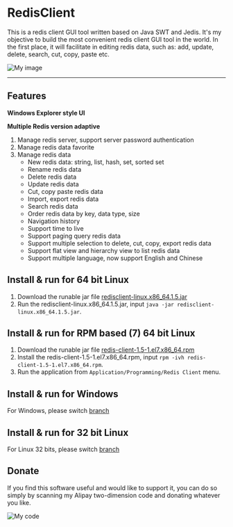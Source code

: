 # RedisClient


This is a redis client GUI tool written based on Java SWT and Jedis. It's my objective to build the most convenient redis client GUI tool in the world. In the first place, it will facilitate in editing redis data, such as: add, update, delete, search, cut, copy, paste etc.

![My image](https://github.com/caoxinyu/RedisClient/raw/master/src/main/resources/screen.png)

--------

## Features

**Windows Explorer style UI**

**Multiple Redis version adaptive**

 1. Manage redis server, support server password authentication
 2. Manage redis data favorite
 3. Manage redis data
 	* New redis data: string, list, hash, set, sorted set
 	* Rename redis data 
 	* Delete redis data
 	* Update redis data
 	* Cut, copy paste redis data
 	* Import, export redis data
 	* Search redis data
 	* Order redis data by key, data type, size
 	* Navigation history
 	* Support time to live
 	* Support paging query redis data
 	* Support multiple selection to delete, cut, copy, export redis data
 	* Support flat view and hierarchy view to list redis data
 	* Support multiple language, now support English and Chinese


## Install & run for 64 bit Linux
 1. Download the runable jar file [redisclient-linux.x86_64.1.5.jar](https://github.com/comolosabia/RedisClient/blob/linux-x86_64/release/redisclient-linux.x86_64.1.5.jar?raw=true)
 2. Run the redisclient-linux.x86_64.1.5.jar, input `java -jar redisclient-linux.x86_64.1.5.jar`. 
 
## Install & run for RPM based (7) 64 bit Linux
 1. Download the runable jar file [redis-client-1.5-1.el7.x86_64.rpm](https://github.com/comolosabia/RedisClient/blob/linux-x86_64/release/redis-client-1.5-1.el7.x86_64.rpm?raw=true)
 2. Install the redis-client-1.5-1.el7.x86_64.rpm, input `rpm -ivh redis-client-1.5-1.el7.x86_64.rpm`. 
 3. Run the application from `Application/Programming/Redis Client` menu.

## Install & run for Windows
For Windows, please switch [branch](https://github.com/caoxinyu/RedisClient/tree/master)

## Install & run for 32 bit Linux
For Linux 32 bits, please switch [branch](https://github.com/caoxinyu/RedisClient/tree/linux)

## Donate
 
If you find this software useful and would like to support it, you can do so simply by scanning my Alipay two-dimension code and donating whatever you like.

![My code](https://github.com/caoxinyu/RedisClient/raw/master/src/main/resources/code.png)
 
